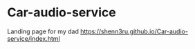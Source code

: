 # Car-audio-service
Landing page for my dad
https://shenn3ru.github.io/Car-audio-service/index.html
